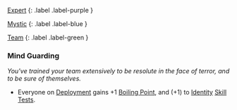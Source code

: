 
[Expert](Game/Expert-List)
{: .label .label-purple }

[Mystic](Game/Mystic)
{: .label .label-blue }

[Team](Game/Team-List)
{: .label .label-green }
### Mind Guarding
*You've trained your team extensively to be resolute in the face of terror, and to be sure of themselves.*
* Everyone on [Deployment](Deployment) gains +1 [Boiling Point](Game/Additional-Attributes#Boiling%20Point), and (+1) to [Identity](Game/Core/Spirit#Identity) [Skill Tests](Game/Core/Terminology#Skill%20Test).

